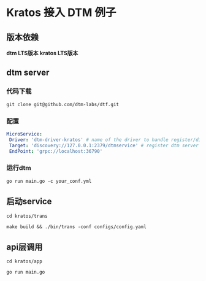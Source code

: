 # Kratos 接入 DTM 例子

## 版本依赖

**dtm LTS版本**
**kratos LTS版本**

## dtm server

### 代码下载

```shell
git clone git@github.com/dtm-labs/dtf.git
```

### 配置

```yaml
MicroService:
 Driver: 'dtm-driver-kratos' # name of the driver to handle register/discover
 Target: 'discovery://127.0.0.1:2379/dtmservice' # register dtm server to this url
 EndPoint: 'grpc://localhost:36790'
```

### 运行dtm

```shell
go run main.go -c your_conf.yml
```

## 启动service

```shell
cd kratos/trans

make build && ./bin/trans -conf configs/config.yaml
```

## api层调用

```shell
cd kratos/app

go run main.go
```